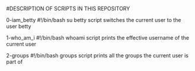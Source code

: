 #DESCRIPTION OF SCRIPTS IN THIS REPOSITORY

0-iam_betty
#!/bin/bash
su betty
script switches the current user to the user betty

1-who_am_i
#!/bin/bash
whoami
script prints the effective username of the current user

2-groups
#!/bin/bash
groups
script prints all the groups the current user is part of


